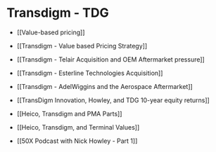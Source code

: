 # Transdigm - TDG

- [[Value-based pricing]]
- [[Transdigm - Value based Pricing Strategy]]
- [[Transdigm - Telair Acquisition and OEM Aftermarket pressure]]
- [[Transdigm - Esterline Technologies Acquisition]]
- [[Transdigm - AdelWiggins and the Aerospace Aftermarket]]
- [[TransDigm Innovation, Howley, and TDG 10-year equity returns]]
- [[Heico, Transdigm and PMA Parts]]
- [[Heico, Transdigm, and Terminal Values]]



- [[50X Podcast with Nick Howley - Part 1]]